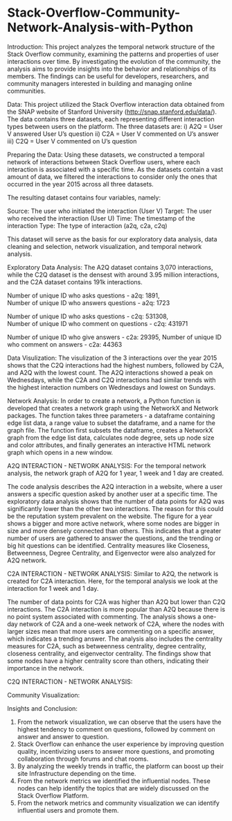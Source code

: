 # Stack-Overflow-Community-Network-Analysis-with-Python

Introduction:
This project analyzes the temporal network structure of the Stack Overflow community, examining the patterns and properties of user interactions over time. By investigating the evolution of the community, the analysis aims to provide insights into the behavior and relationships of its members. The findings can be useful for developers, researchers, and community managers interested in building and managing online communities.

Data:
This project utilized the Stack Overflow interaction data obtained from the SNAP website of Stanford University (http://snap.stanford.edu/data/). The data contains three datasets, each representing different interaction types between users on the platform. The three datasets are:
i) A2Q = User V answered User U’s question
ii) C2A = User V commented on U’s answer
iii) C2Q = User V commented on U’s question

Preparing the Data:
Using these datasets, we constructed a temporal network of interactions between Stack Overflow users, where each interaction is associated with a specific time. As the datasets contain a vast amount of data, we filtered the interactions to consider only the ones that occurred in the year 2015 across all three datasets.

The resulting dataset contains four variables, namely:

Source: The user who initiated the interaction (User V)
Target: The user who received the interaction (User U)
Time: The timestamp of the interaction
Type: The type of interaction (a2q, c2a, c2q)

This dataset will serve as the basis for our exploratory data analysis, data cleaning and selection, network visualization, and temporal network analysis.

Exploratory Data Analysis:
The A2Q dataset contains 3,070 interactions, while the C2Q dataset is the densest with around 3.95 million interactions, and the C2A dataset contains 191k interactions. 

Number of unique ID who asks questions - a2q: 1891,  
Number of unique ID who answers questions - a2q: 1723

Number of unique ID who asks questions - c2q: 531308,  
Number of unique ID who comment on questions - c2q: 431971

Number of unique ID who give answers - c2a: 29395, 
Number of unique ID who comment on answers - c2a: 44363

Data Visulization:
The visulization of the 3 interactions over the year 2015 shows that the C2Q interactions had the highest numbers, followed by C2A, and A2Q with the lowest count. The A2Q interactions showed a peak on Wednesdays, while the C2A and C2Q interactions had similar trends with the highest interaction numbers on Wednesdays and lowest on Sundays. 

Network Analysis: 
In order to create a network, a Python function is developed that creates a network graph using the NetworkX and Network packages. The function takes three parameters - a dataframe containing edge list data, a range value to subset the dataframe, and a name for the graph file. The function first subsets the dataframe, creates a NetworkX graph from the edge list data, calculates node degree, sets up node size and color attributes, and finally generates an interactive HTML network graph which opens in a new window.

A2Q INTERACTION - NETWORK ANALYSIS:
For the temporal network analysis, the network graph of A2Q for 1 year, 1 week and 1 day are created.

The code analysis describes the A2Q interaction in a website, where a user answers a specific question asked by another user at a specific time. The exploratory data analysis shows that the number of data points for A2Q was significantly lower than the other two interactions. The reason for this could be the reputation system prevalent on the website. 
The figure for a year shows a bigger and more active network, where some nodes are bigger in size and more densely connected than others. This indicates that a greater number of users are gathered to answer the questions, and the trending or big hit questions can be identified. Centrality measures like Closeness, Betweenness, Degree Centrality, and Eigenvector were also analyzed for A2Q network.

C2A INTERACTION - NETWORK ANALYSIS:
Similar to A2Q, the network is created for C2A interaction. Here, for the temporal analysis we look at the interaction for 1 week and 1 day.

The number of data points for C2A was higher than A2Q but lower than C2Q interactions. The C2A interaction is more popular than A2Q because there is no point system associated with commenting. The analysis shows a one-day network of C2A and a one-week network of C2A, where the nodes with larger sizes mean that more users are commenting on a specific answer, which indicates a trending answer. The analysis also includes the centrality measures for C2A, such as betweenness centrality, degree centrality, closeness centrality, and eigenvector centrality. The findings show that some nodes have a higher centrality score than others, indicating their importance in the network.

C2Q INTERACTION - NETWORK ANALYSIS:



Community Visualization:

Insights and Conclusion:
1. From the network visualization, we can observe that the users have the highest tendency to comment on questions, followed by comment on answer and answer to question.
2. Stack Overflow can enhance the user experience by improving question quality, incentivizing users to answer more questions, and promoting collaboration through forums and chat rooms.
3. By analyzing the weekly trends in traffic, the platform can boost up their site Infrastructure depending on the time.
4. From the network metrics we identified the influential nodes. These nodes can help identify the topics that are widely discussed on the Stack Overflow Platform.
5. From the network metrics and community visualization we can identify influential users and promote them.
